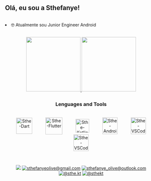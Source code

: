 ## Olá, eu sou a Sthefanye!

<br/>

<li> 🤓  Atualmente sou Junior Engineer Android </li>

<br>

<p align="center">
  <a href="https://github.com/Sthefanye" target="_blank">
    <img height="180em" src="https://github-readme-stats-sthefanye.vercel.app/api?username=Sthefanye&show_icons=true&theme=bear&include_all_commits=true&count_private=false"/>
    <img height="180em" src="https://github-readme-stats-sthefanye.vercel.app/api/top-langs/?username=Sthefanye&layout=compact&langs_count=7&theme=bear"/>
  </a>
</p>
  
<h2></h2>

  <h3 align="center"> Lenguages and Tools </h3>
  
  <div style="display: inline_block" align="center"><br>
    <a href="https://kotlinlang.org/" title ="Dart" ><img align="center" alt="Sthe-Dart" height="53" width="53" hspace="20" src="https://upload.wikimedia.org/wikipedia/commons/7/7e/Dart-logo.png"></a>  
    <a href="https://kotlinlang.org/" title ="Flutter" ><img align="center" alt="Sthe-Flutter" height="56" width="56" hspace="20" src="https://cdn-images-1.medium.com/max/1200/1*ilC2Aqp5sZd1wi0CopD1Hw.png"></a>  
   <a href="https://kotlinlang.org/" title ="Kotlin" ><img align="center" alt="Sthe-Kotlin" height="45" width="45" hspace="20" src="https://upload.wikimedia.org/wikipedia/commons/thumb/7/74/Kotlin_Icon.png/1024px-Kotlin_Icon.png"></a>  
     <a href="https://developer.android.com/studio" title ="Android Studio"><img align="center" alt="Sthe-Android-Studio" height="55" width="50" hspace="20" src="https://static.wikia.nocookie.net/logopedia/images/d/db/Android_Studio_Icon_2021.svg/revision/latest/scale-to-width-down/200?cb=20210305211354"></a>
     <a href="https://code.visualstudio.com/" title ="Visual Studio Code"><img align="center" alt="Sthe-VSCode" height="55" width="50" hspace="20" src="https://upload.wikimedia.org/wikipedia/commons/thumb/9/9a/Visual_Studio_Code_1.35_icon.svg/512px-Visual_Studio_Code_1.35_icon.svg.png"></a>
     <a href="https://www.jetbrains.com/pt-br/idea//" title ="IntelliJ"><img align="center" alt="Sthe-VSCode" height="55" width="50" hspace="20" src="https://resources.jetbrains.com/storage/products/intellij-idea/img/meta/intellij-idea_logo_300x300.png"></a>
  </div>
  </div>
<br/>
 
 <h2> </h2>
<div align = "center"> 
 <a href="https://www.linkedin.com/in/sthefanye/" title="Clique :)"target="_blank"><img src="https://img.shields.io/badge/-LinkedIn-%230077B5?style=for-the-badge&logo=linkedin&logoColor=white" target="_blank"></a> 
 <a href = "mailto:sthefanyeolive@gmail.com"><img src="https://img.shields.io/badge/Gmail-D14836?style=for-the-badge&logo=gmail&logoColor=white" title="sthefanyeolive@gmail.com" target="_blank"></a>
  <a href = "mailto:sthefanye_olive@outlook.com"><img src="https://img.shields.io/badge/Microsoft_Outlook-0078D4?style=for-the-badge&logo=microsoft-outlook&logoColor=white" title="sthefanye_olive@outlook.com" target=" target="_blank"></a>
  <a href="https://instagram.com/sthe.kt" target="_blank"><img src="https://img.shields.io/badge/Instagram-E4405F?style=for-the-badge&logo=instagram&logoColor=white" title="@sthe.kt" target="_blank"></a>
 <a href="https://twitter.com/sthekt" target="_blank"><img src="https://img.shields.io/badge/Twitter-1DA1F2?style=for-the-badge&logo=twitter&logoColor=white" title="@sthekt" target="_blank"></a>
</div>
    
